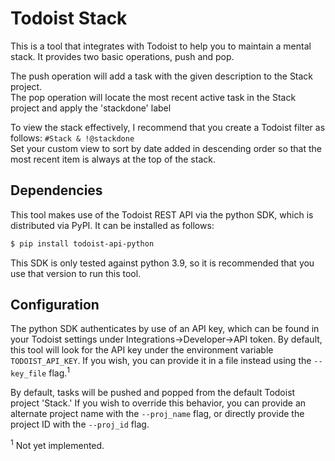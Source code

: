 # Todoist Stack

This is a tool that integrates with Todoist to help you to maintain a mental stack.
It provides two basic operations, push and pop.

The push operation will add a task with the given description to the Stack project. \
The pop operation will locate the most recent active task in the Stack project and apply the 'stackdone' label

To view the stack effectively, I recommend that you create a Todoist filter as follows: `#Stack & !@stackdone` \
Set your custom view to sort by date added in descending order so that the most recent item
is always at the top of the stack.

## Dependencies
This tool makes use of the Todoist REST API via the python SDK, which is distributed via PyPI.
It can be installed as follows:
```bash
$ pip install todoist-api-python
```
This SDK is only tested against python 3.9, so it is recommended that you use that version to run this tool.

## Configuration
The python SDK authenticates by use of an API key, which can be found in your Todoist settings under
Integrations->Developer->API token. By default, this tool will look for the API key under the environment variable
`TODOIST_API_KEY`. If you wish, you can provide it in a file instead using the `--key_file` flag.<sup>1</sup>

By default, tasks will be pushed and popped from the default Todoist project 'Stack.' If you wish to override this
behavior, you can provide an alternate project name with the `--proj_name` flag, or directly provide the project ID
with the `--proj_id` flag.

<sup>1</sup> Not yet implemented.

